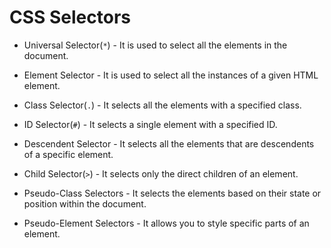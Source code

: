 # CSS Selectors

- Universal Selector(`*`) - It is used to select all the elements in the document.

- Element Selector - It is used to select all the instances of a given HTML element.

- Class Selector(`.`) - It selects all the elements with a specified class.

- ID Selector(`#`) - It selects a single element with a specified ID.

- Descendent Selector - It selects all the elements that are descendents of a specific element.

- Child Selector(`>`) - It selects only the direct children of an element.

- Pseudo-Class Selectors - It selects the elements based on their state or position within the document.

- Pseudo-Element Selectors - It allows you to style specific parts of an element.
